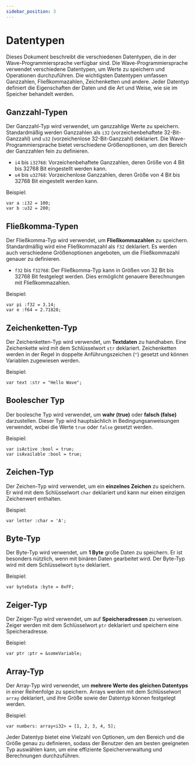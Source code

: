 ```yaml
---
sidebar_position: 3
---
```


# Datentypen

Dieses Dokument beschreibt die verschiedenen Datentypen, die in der Wave-Programmiersprache verfügbar sind.
Die Wave-Programmiersprache verwendet verschiedene Datentypen, um Werte zu speichern und Operationen durchzuführen.
Die wichtigsten Datentypen umfassen Ganzzahlen, Fließkommazahlen, Zeichenketten und andere. Jeder Datentyp definiert die Eigenschaften der Daten und die Art und Weise, wie sie im Speicher behandelt werden.

## Ganzzahl-Typen
Der Ganzzahl-Typ wird verwendet, um ganzzahlige Werte zu speichern.
Standardmäßig werden Ganzzahlen als `i32` (vorzeichenbehaftete 32-Bit-Ganzzahl) und `u32` (vorzeichenlose 32-Bit-Ganzzahl) deklariert.
Die Wave-Programmiersprache bietet verschiedene Größenoptionen, um den Bereich der Ganzzahlen fein zu definieren.

* `i4` bis `i32768`: Vorzeichenbehaftete Ganzzahlen, deren Größe von 4 Bit bis 32768 Bit eingestellt werden kann.
* `u4` bis `u32768`: Vorzeichenlose Ganzzahlen, deren Größe von 4 Bit bis 32768 Bit eingestellt werden kann.

Beispiel:
```wave
var a :i32 = 100;
var b :u32 = 200;
```

## Fließkomma-Typen
Der Fließkomma-Typ wird verwendet, um **Fließkommazahlen** zu speichern.
Standardmäßig wird eine Fließkommazahl als `f32` deklariert.
Es werden auch verschiedene Größenoptionen angeboten, um die Fließkommazahl genauer zu definieren.

* `f32` bis `f32768`: Der Fließkomma-Typ kann in Größen von 32 Bit bis 32768 Bit festgelegt werden. Dies ermöglicht genauere Berechnungen mit Fließkommazahlen.

Beispiel:
```wave
var pi :f32 = 3.14;
var e :f64 = 2.71828;
```

## Zeichenketten-Typ
Der Zeichenketten-Typ wird verwendet, um **Textdaten** zu handhaben. Eine Zeichenkette wird mit dem Schlüsselwort `str` deklariert.
Zeichenketten werden in der Regel in doppelte Anführungszeichen (`"`) gesetzt und können Variablen zugewiesen werden.

Beispiel:
```wave
var text :str = "Hello Wave";
```

## Boolescher Typ
Der boolesche Typ wird verwendet, um **wahr (true)** oder **falsch (false)** darzustellen.
Dieser Typ wird hauptsächlich in Bedingungsanweisungen verwendet, wobei die Werte `true` oder `false` gesetzt werden.

Beispiel:
```wave
var isActive :bool = true;
var isAvailable :bool = true;
```

## Zeichen-Typ
Der Zeichen-Typ wird verwendet, um ein **einzelnes Zeichen** zu speichern.
Er wird mit dem Schlüsselwort `char` deklariert und kann nur einen einzigen Zeichenwert enthalten.

Beispiel:
```wave
var letter :char = 'A';
```

## Byte-Typ
Der Byte-Typ wird verwendet, um **1 Byte** große Daten zu speichern.
Er ist besonders nützlich, wenn mit binären Daten gearbeitet wird. Der Byte-Typ wird mit dem Schlüsselwort `byte` deklariert.

Beispiel:
```wave
var byteData :byte = 0xFF;
```

## Zeiger-Typ
Der Zeiger-Typ wird verwendet, um auf **Speicheradressen** zu verweisen.
Zeiger werden mit dem Schlüsselwort `ptr` deklariert und speichern eine Speicheradresse.

Beispiel:
```wave
var ptr :ptr = &someVariable;
```

## Array-Typ
Der Array-Typ wird verwendet, um **mehrere Werte des gleichen Datentyps** in einer Reihenfolge zu speichern.
Arrays werden mit dem Schlüsselwort `array` deklariert, und ihre Größe sowie der Datentyp können festgelegt werden.

Beispiel:
```wave
var numbers: array<i32> = [1, 2, 3, 4, 5];
```

Jeder Datentyp bietet eine Vielzahl von Optionen, um den Bereich und die Größe genau zu definieren, sodass der Benutzer den am besten geeigneten Typ auswählen kann, um eine effiziente Speicherverwaltung und Berechnungen durchzuführen.
